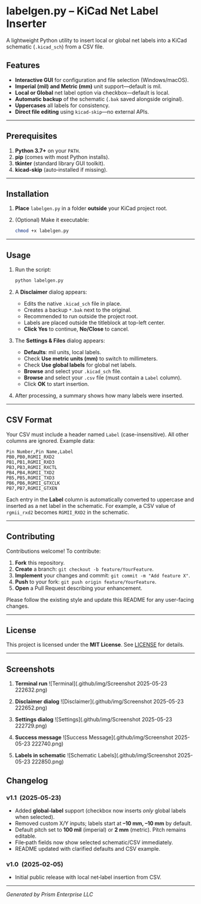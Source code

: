 # labelgen.py – KiCad Net Label Inserter

A lightweight Python utility to insert local or global net labels into a KiCad schematic (`.kicad_sch`) from a CSV file.

## Features

* **Interactive GUI** for configuration and file selection (Windows/macOS).
* **Imperial (mil) and Metric (mm)** unit support—default is mil.
* **Local or Global** net label option via checkbox—default is local.
* **Automatic backup** of the schematic (`.bak` saved alongside original).
* **Uppercases** all labels for consistency.
* **Direct file editing** using `kicad-skip`—no external APIs.

---

## Prerequisites

1. **Python 3.7+** on your `PATH`.
2. **pip** (comes with most Python installs).
3. **tkinter** (standard library GUI toolkit).
4. **kicad-skip** (auto‑installed if missing).

---

## Installation

1. **Place** `labelgen.py` in a folder **outside** your KiCad project root.
2. (Optional) Make it executable:

   ```bash
   chmod +x labelgen.py
   ```

---

## Usage

1. Run the script:

   ```bash
   python labelgen.py
   ```
2. A **Disclaimer** dialog appears:

   * Edits the native `.kicad_sch` file in place.
   * Creates a backup `*.bak` next to the original.
   * Recommended to run outside the project root.
   * Labels are placed outside the titleblock at top-left center.
   * **Click Yes** to continue, **No/Close** to cancel.
3. The **Settings & Files** dialog appears:

   * **Defaults**: mil units, local labels.
   * Check **Use metric units (mm)** to switch to millimeters.
   * Check **Use global labels** for global net labels.
   * **Browse** and select your `.kicad_sch` file.
   * **Browse** and select your `.csv` file (must contain a `Label` column).
   * Click **OK** to start insertion.
4. After processing, a summary shows how many labels were inserted.

---

## CSV Format

Your CSV must include a header named `Label` (case-insensitive). All other columns are ignored. Example data:

```csv
Pin Number,Pin Name,Label
PB0,PB0,RGMII_RXD2
PB1,PB1,RGMII_RXD3
PB3,PB3,RGMII_RXCTL
PB4,PB4,RGMII_TXD2
PB5,PB5,RGMII_TXD3
PB6,PB6,RGMII_GTXCLK
PB7,PB7,RGMII_GTXEN
```

Each entry in the **Label** column is automatically converted to uppercase and inserted as a net label in the schematic. For example, a CSV value of `rgmii_rxd2` becomes `RGMII_RXD2` in the schematic.

---

## Contributing

Contributions welcome! To contribute:

1. **Fork** this repository.
2. **Create** a branch: `git checkout -b feature/YourFeature`.
3. **Implement** your changes and commit: `git commit -m "Add feature X"`.
4. **Push** to your fork: `git push origin feature/YourFeature`.
5. **Open** a Pull Request describing your enhancement.

Please follow the existing style and update this README for any user-facing changes.

---

## License

This project is licensed under the **MIT License**. See [LICENSE](LICENSE) for details.

---

## Screenshots

1. **Terminal run**
   !\[Terminal]\(.github/img/Screenshot 2025-05-23 222632.png)

2. **Disclaimer dialog**
   !\[Disclaimer]\(.github/img/Screenshot 2025-05-23 222652.png)

3. **Settings dialog**
   !\[Settings]\(.github/img/Screenshot 2025-05-23 222729.png)

4. **Success message**
   !\[Success Message]\(.github/img/Screenshot 2025-05-23 222740.png)

5. **Labels in schematic**
   !\[Schematic Labels]\(.github/img/Screenshot 2025-05-23 222850.png)

## Changelog

### v1.1  (2025‑05‑23)

* Added **global‑label** support (checkbox now inserts *only* global labels when selected).
* Removed custom X/Y inputs; labels start at **–10 mm, –10 mm** by default.
* Default pitch set to **100 mil** (imperial) or **2 mm** (metric). Pitch remains editable.
* File‑path fields now show selected schematic/CSV immediately.
* README updated with clarified defaults and CSV example.

### v1.0  (2025‑02‑05)

* Initial public release with local net‑label insertion from CSV.

---

*Generated by Prism Enterprise LLC*
